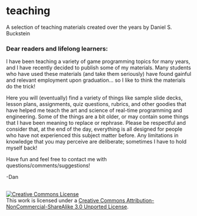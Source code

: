 # teaching
A selection of teaching materials created over the years by Daniel S. Buckstein

### Dear readers and lifelong learners: 
I have been teaching a variety of game programming topics for many years, and I have recently decided to publish some of my materials.  Many students who have used these materials (and take them seriously) have found gainful and relevant employment upon graduation... so I like to think the materials do the trick!

Here you will (eventually) find a variety of things like sample slide decks, lesson plans, assignments, quiz questions, rubrics, and other goodies that have helped me teach the art and science of real-time programming and engineering.  Some of the things are a bit older, or may contain some things that I have been meaning to replace or rephrase.  Please be respectful and consider that, at the end of the day, everything is all designed for people who have not experienced this subject matter before.  Any limitations in knowledge that you may perceive are deliberate; sometimes I have to hold myself back!

Have fun and feel free to contact me with questions/comments/suggestions!

-Dan

## 
<a rel="license" href="http://creativecommons.org/licenses/by-nc-sa/3.0/"><img alt="Creative Commons License" style="border-width:0" src="https://i.creativecommons.org/l/by-nc-sa/3.0/88x31.png" /></a><br />This work is licensed under a <a rel="license" href="http://creativecommons.org/licenses/by-nc-sa/3.0/">Creative Commons Attribution-NonCommercial-ShareAlike 3.0 Unported License</a>.
